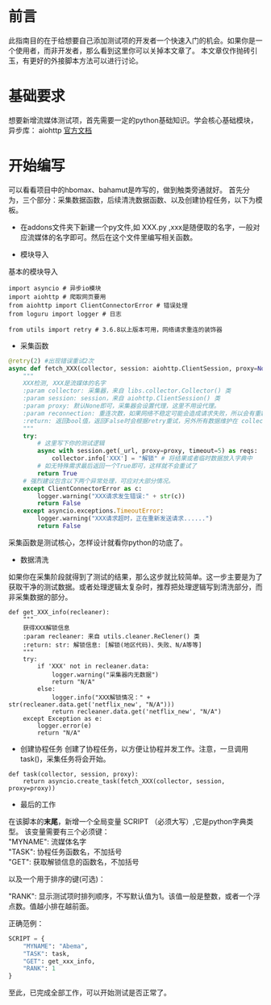 # 前言

此指南目的在于给想要自己添加测试项的开发者一个快速入门的机会。如果你是一个使用者，而非开发者，那么看到这里你可以关掉本文章了。
本文章仅作抛砖引玉，有更好的外接脚本方法可以进行讨论。
# 基础要求
想要新增流媒体测试项，首先需要一定的python基础知识。学会核心基础模块，异步库： aiohttp [官方文档](https://docs.aiohttp.org/en/stable/)

# 开始编写

可以看看项目中的hbomax、bahamut是咋写的，做到触类旁通就好。
首先分为，三个部分：采集数据函数，后续清洗数据函数、以及创建协程任务，以下为模板。
* 在addons文件夹下新建一个py文件,如 XXX.py ,xxx是随便取的名字，一般对应流媒体的名字即可。然后在这个文件里编写相关函数。


* 模块导入


基本的模块导入
```
import asyncio # 异步io模块
import aiohttp # 爬取网页要用
from aiohttp import ClientConnectorError # 错误处理
from loguru import logger # 日志

from utils import retry # 3.6.8以上版本可用，网络请求重连的装饰器
```

* 采集函数
```python function
@retry(2) #出现错误重试2次
async def fetch_XXX(collector, session: aiohttp.ClientSession, proxy=None) -> bool:
    """
    XXX检测, XXX是流媒体的名字
    :param collector: 采集器，来自 libs.collector.Collector() 类
    :param session: session，来自 aiohttp.ClientSession() 类
    :param proxy: 默认None即可，采集器会设置代理，这里不用设代理。
    :param reconnection: 重连次数，如果网络不稳定可能会造成请求失败，所以会有重新发送请求机制，默认为2
    :return: 返回bool值，返回False时会根据retry重试，另外所有数据维护在 collector.info 属性中，它是一个字典。
    """
    try:
        # 这里写下你的测试逻辑
        async with session.get(_url, proxy=proxy, timeout=5) as reqs:
            collector.info['XXX'] = "解锁" # 将结果或者临时数据放入字典中
        # 如无特殊需求最后返回一个True即可，这样就不会重试了
        return True
    # 强烈建议包含以下两个异常处理，可应对大部分情况。
    except ClientConnectorError as c:
        logger.warning("XXX请求发生错误:" + str(c))
        return False
    except asyncio.exceptions.TimeoutError:
        logger.warning("XXX请求超时，正在重新发送请求......")
        return False
```
采集函数是测试核心，怎样设计就看你python的功底了。
* 数据清洗

如果你在采集阶段就得到了测试的结果，那么这步就比较简单。这一步主要是为了获取干净的测试数据。或者处理逻辑太复杂时，推荐把处理逻辑写到清洗部分，而非采集数据的部分。

```
def get_XXX_info(recleaner):
    """
    获得XXX解锁信息
    :param recleaner: 来自 utils.cleaner.ReClener() 类
    :return: str: 解锁信息: [解锁(地区代码)、失败、N/A等等]
    """
    try:
        if 'XXX' not in recleaner.data:
            logger.warning("采集器内无数据")
            return "N/A"
        else:
            logger.info("XXX解锁情况：" + str(recleaner.data.get('netflix_new', "N/A")))
            return recleaner.data.get('netflix_new', "N/A")
    except Exception as e:
        logger.error(e)
        return "N/A"
```

* 创建协程任务
创建了协程任务，以方便让协程并发工作。注意，一旦调用task()，采集任务将会开始。
```
def task(collector, session, proxy):
    return asyncio.create_task(fetch_XXX(collector, session, proxy=proxy))
```

* 最后的工作

在该脚本的**末尾**，新增一个全局变量 SCRIPT （必须大写）,它是python字典类型。
该变量需要有三个必须键：\
"MYNAME": 流媒体名字 \
"TASK": 协程任务函数名，不加括号 \
"GET": 获取解锁信息的函数名，不加括号 

以及一个用于排序的键(可选)：

"RANK": 显示测试项时排列顺序，不写默认值为1。该值一般是整数，或者一个浮点数。值越小排在越前面。

正确范例：
```python
SCRIPT = {
    "MYNAME": "Abema",
    "TASK": task,
    "GET": get_xxx_info,
    "RANK": 1
}
```


至此，已完成全部工作，可以开始测试是否正常了。